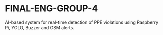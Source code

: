 # FINAL-ENG-GROUP-4
AI-based system for real-time detection of PPE violations using Raspberry Pi, YOLO, Buzzer and GSM alerts.
